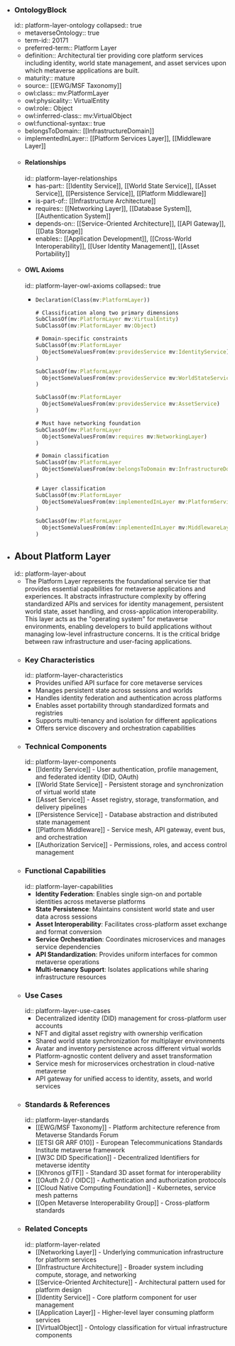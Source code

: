- ### OntologyBlock
  id:: platform-layer-ontology
  collapsed:: true
	- metaverseOntology:: true
	- term-id:: 20171
	- preferred-term:: Platform Layer
	- definition:: Architectural tier providing core platform services including identity, world state management, and asset services upon which metaverse applications are built.
	- maturity:: mature
	- source:: [[EWG/MSF Taxonomy]]
	- owl:class:: mv:PlatformLayer
	- owl:physicality:: VirtualEntity
	- owl:role:: Object
	- owl:inferred-class:: mv:VirtualObject
	- owl:functional-syntax:: true
	- belongsToDomain:: [[InfrastructureDomain]]
	- implementedInLayer:: [[Platform Services Layer]], [[Middleware Layer]]
	- #### Relationships
	  id:: platform-layer-relationships
		- has-part:: [[Identity Service]], [[World State Service]], [[Asset Service]], [[Persistence Service]], [[Platform Middleware]]
		- is-part-of:: [[Infrastructure Architecture]]
		- requires:: [[Networking Layer]], [[Database System]], [[Authentication System]]
		- depends-on:: [[Service-Oriented Architecture]], [[API Gateway]], [[Data Storage]]
		- enables:: [[Application Development]], [[Cross-World Interoperability]], [[User Identity Management]], [[Asset Portability]]
	- #### OWL Axioms
	  id:: platform-layer-owl-axioms
	  collapsed:: true
		- ```clojure
		  Declaration(Class(mv:PlatformLayer))

		  # Classification along two primary dimensions
		  SubClassOf(mv:PlatformLayer mv:VirtualEntity)
		  SubClassOf(mv:PlatformLayer mv:Object)

		  # Domain-specific constraints
		  SubClassOf(mv:PlatformLayer
		    ObjectSomeValuesFrom(mv:providesService mv:IdentityService)
		  )

		  SubClassOf(mv:PlatformLayer
		    ObjectSomeValuesFrom(mv:providesService mv:WorldStateService)
		  )

		  SubClassOf(mv:PlatformLayer
		    ObjectSomeValuesFrom(mv:providesService mv:AssetService)
		  )

		  # Must have networking foundation
		  SubClassOf(mv:PlatformLayer
		    ObjectSomeValuesFrom(mv:requires mv:NetworkingLayer)
		  )

		  # Domain classification
		  SubClassOf(mv:PlatformLayer
		    ObjectSomeValuesFrom(mv:belongsToDomain mv:InfrastructureDomain)
		  )

		  # Layer classification
		  SubClassOf(mv:PlatformLayer
		    ObjectSomeValuesFrom(mv:implementedInLayer mv:PlatformServicesLayer)
		  )

		  SubClassOf(mv:PlatformLayer
		    ObjectSomeValuesFrom(mv:implementedInLayer mv:MiddlewareLayer)
		  )
		  ```
- ## About Platform Layer
  id:: platform-layer-about
	- The Platform Layer represents the foundational service tier that provides essential capabilities for metaverse applications and experiences. It abstracts infrastructure complexity by offering standardized APIs and services for identity management, persistent world state, asset handling, and cross-application interoperability. This layer acts as the "operating system" for metaverse environments, enabling developers to build applications without managing low-level infrastructure concerns. It is the critical bridge between raw infrastructure and user-facing applications.
	- ### Key Characteristics
	  id:: platform-layer-characteristics
		- Provides unified API surface for core metaverse services
		- Manages persistent state across sessions and worlds
		- Handles identity federation and authentication across platforms
		- Enables asset portability through standardized formats and registries
		- Supports multi-tenancy and isolation for different applications
		- Offers service discovery and orchestration capabilities
	- ### Technical Components
	  id:: platform-layer-components
		- [[Identity Service]] - User authentication, profile management, and federated identity (DID, OAuth)
		- [[World State Service]] - Persistent storage and synchronization of virtual world state
		- [[Asset Service]] - Asset registry, storage, transformation, and delivery pipelines
		- [[Persistence Service]] - Database abstraction and distributed state management
		- [[Platform Middleware]] - Service mesh, API gateway, event bus, and orchestration
		- [[Authorization Service]] - Permissions, roles, and access control management
	- ### Functional Capabilities
	  id:: platform-layer-capabilities
		- **Identity Federation**: Enables single sign-on and portable identities across metaverse platforms
		- **State Persistence**: Maintains consistent world state and user data across sessions
		- **Asset Interoperability**: Facilitates cross-platform asset exchange and format conversion
		- **Service Orchestration**: Coordinates microservices and manages service dependencies
		- **API Standardization**: Provides uniform interfaces for common metaverse operations
		- **Multi-tenancy Support**: Isolates applications while sharing infrastructure resources
	- ### Use Cases
	  id:: platform-layer-use-cases
		- Decentralized identity (DID) management for cross-platform user accounts
		- NFT and digital asset registry with ownership verification
		- Shared world state synchronization for multiplayer environments
		- Avatar and inventory persistence across different virtual worlds
		- Platform-agnostic content delivery and asset transformation
		- Service mesh for microservices orchestration in cloud-native metaverse
		- API gateway for unified access to identity, assets, and world services
	- ### Standards & References
	  id:: platform-layer-standards
		- [[EWG/MSF Taxonomy]] - Platform architecture reference from Metaverse Standards Forum
		- [[ETSI GR ARF 010]] - European Telecommunications Standards Institute metaverse framework
		- [[W3C DID Specification]] - Decentralized Identifiers for metaverse identity
		- [[Khronos glTF]] - Standard 3D asset format for interoperability
		- [[OAuth 2.0 / OIDC]] - Authentication and authorization protocols
		- [[Cloud Native Computing Foundation]] - Kubernetes, service mesh patterns
		- [[Open Metaverse Interoperability Group]] - Cross-platform standards
	- ### Related Concepts
	  id:: platform-layer-related
		- [[Networking Layer]] - Underlying communication infrastructure for platform services
		- [[Infrastructure Architecture]] - Broader system including compute, storage, and networking
		- [[Service-Oriented Architecture]] - Architectural pattern used for platform design
		- [[Identity Service]] - Core platform component for user management
		- [[Application Layer]] - Higher-level layer consuming platform services
		- [[VirtualObject]] - Ontology classification for virtual infrastructure components
